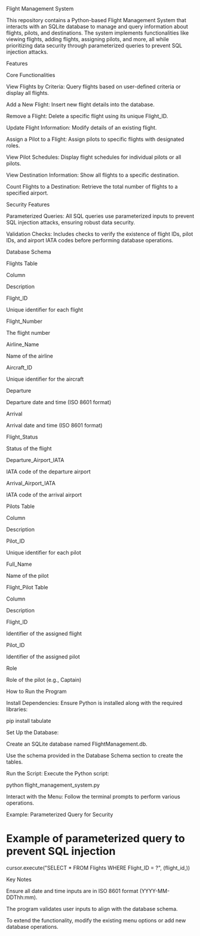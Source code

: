 Flight Management System

This repository contains a Python-based Flight Management System that interacts with an SQLite database to manage and query information about flights, pilots, and destinations. The system implements functionalities like viewing flights, adding flights, assigning pilots, and more, all while prioritizing data security through parameterized queries to prevent SQL injection attacks.

Features

Core Functionalities

View Flights by Criteria: Query flights based on user-defined criteria or display all flights.

Add a New Flight: Insert new flight details into the database.

Remove a Flight: Delete a specific flight using its unique Flight_ID.

Update Flight Information: Modify details of an existing flight.

Assign a Pilot to a Flight: Assign pilots to specific flights with designated roles.

View Pilot Schedules: Display flight schedules for individual pilots or all pilots.

View Destination Information: Show all flights to a specific destination.

Count Flights to a Destination: Retrieve the total number of flights to a specified airport.

Security Features

Parameterized Queries: All SQL queries use parameterized inputs to prevent SQL injection attacks, ensuring robust data security.

Validation Checks: Includes checks to verify the existence of flight IDs, pilot IDs, and airport IATA codes before performing database operations.

Database Schema

Flights Table

Column

Description

Flight_ID

Unique identifier for each flight

Flight_Number

The flight number

Airline_Name

Name of the airline

Aircraft_ID

Unique identifier for the aircraft

Departure

Departure date and time (ISO 8601 format)

Arrival

Arrival date and time (ISO 8601 format)

Flight_Status

Status of the flight

Departure_Airport_IATA

IATA code of the departure airport

Arrival_Airport_IATA

IATA code of the arrival airport

Pilots Table

Column

Description

Pilot_ID

Unique identifier for each pilot

Full_Name

Name of the pilot

Flight_Pilot Table

Column

Description

Flight_ID

Identifier of the assigned flight

Pilot_ID

Identifier of the assigned pilot

Role

Role of the pilot (e.g., Captain)

How to Run the Program

Install Dependencies:
Ensure Python is installed along with the required libraries:

pip install tabulate

Set Up the Database:

Create an SQLite database named FlightManagement.db.

Use the schema provided in the Database Schema section to create the tables.

Run the Script:
Execute the Python script:

python flight_management_system.py

Interact with the Menu:
Follow the terminal prompts to perform various operations.

Example: Parameterized Query for Security

# Example of parameterized query to prevent SQL injection
cursor.execute("SELECT * FROM Flights WHERE Flight_ID = ?", (flight_id,))

Key Notes

Ensure all date and time inputs are in ISO 8601 format (YYYY-MM-DDThh:mm).

The program validates user inputs to align with the database schema.

To extend the functionality, modify the existing menu options or add new database operations.
